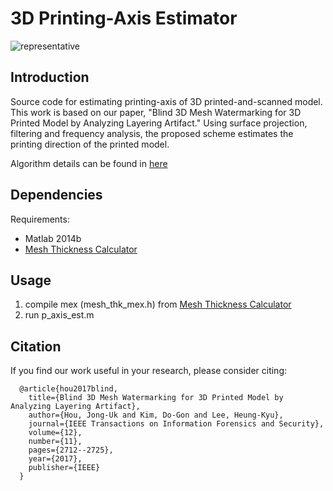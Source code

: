 # 3D Printing-Axis Estimator

![representative](https://github.com/trikbee/3DPAEstimator/blob/master/mesh%20thickness.PNG)

## Introduction
Source code for estimating printing-axis of 3D printed-and-scanned model. This work is based on our paper, "Blind 3D Mesh Watermarking for 3D Printed Model by Analyzing Layering Artifact." Using surface projection, filtering and frequency analysis, the proposed scheme estimates the printing direction of the printed model.

Algorithm details can be found in [here](https://ieeexplore.ieee.org/document/7954665)

## Dependencies
Requirements: 
- Matlab 2014b
- [Mesh Thickness Calculator](https://github.com/whahnize/MESH-THK)

## Usage
1. compile mex (mesh_thk_mex.h) from [Mesh Thickness Calculator](https://github.com/whahnize/MESH-THK)
2. run p_axis_est.m 


## Citation
If you find our work useful in your research, please consider citing:

      @article{hou2017blind,
        title={Blind 3D Mesh Watermarking for 3D Printed Model by Analyzing Layering Artifact},
        author={Hou, Jong-Uk and Kim, Do-Gon and Lee, Heung-Kyu},
        journal={IEEE Transactions on Information Forensics and Security},
        volume={12},
        number={11},
        pages={2712--2725},
        year={2017},
        publisher={IEEE}
      }
